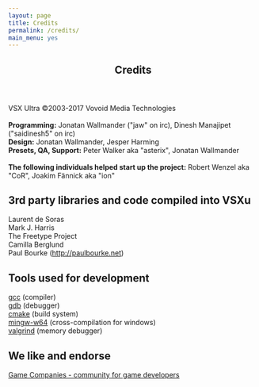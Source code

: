 ```yaml
---
layout: page
title: Credits
permalink: /credits/
main_menu: yes
---
```

<div id="main" class="alt">
    <section id="one">
        <div class="inner">
            <header class="major">
                <h1>
                    Credits
                </h1>
            </header>
          <p>
              VSX Ultra ©2003-2017 Vovoid Media Technologies<br>
              <br>
              <b>Programming:</b> Jonatan Wallmander ("jaw" on irc), Dinesh Manajipet ("saidinesh5" on irc)<br>
              <b>Design:</b> Jonatan Wallmander, Jesper Harming<br>
              <b>Presets, QA, Support:</b> Peter Walker aka "asterix", Jonatan Wallmander<br>
              <br>
              <b>The following individuals helped start up the project:</b> Robert Wenzel aka "CoR", Joakim Fännick aka "ion"<br>
              </p>
              <h2>3rd party libraries and code compiled into VSXu</h2>
              <p>
                Laurent de Soras<br>
                Mark J. Harris<br>
                The Freetype Project<br>
                Camilla Berglund<br>
                Paul Bourke (<a href="http://paulbourke.net">http://paulbourke.net</a>)
          </p>
          <h2>Tools used for development</h2>
          <p>
            <a href="http://gcc.gnu.org">gcc</a> (compiler)<br>
            <a href="http://www.gnu.org/software/gdb/">gdb</a> (debugger)<br>
            <a href="http://www.cmake.org/">cmake</a> (build system)<br>
            <a href="http://mingw-w64.sourceforge.net/">mingw-w64</a> (cross-compilation for windows)<br>
            <a href="http://valgrind.org">valgrind</a> (memory debugger)<br>
          </p>
          <h2>We like and endorse</h2>
          <p>
            <a href="https://gamecompanies.com/">Game Companies - community for game developers</a>
          </p>
      </div>
  </section>
</div>
